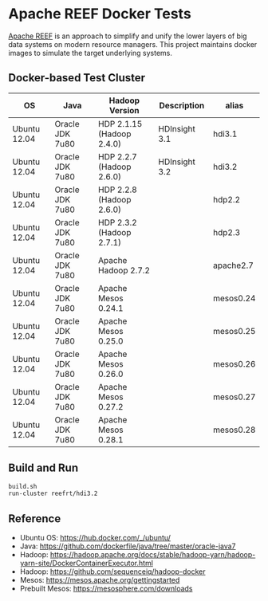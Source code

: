 Apache REEF Docker Tests
====================================

[Apache REEF](http://reef.apache.org/) is an approach
to simplify and unify the lower layers of big data systems on modern resource managers.
This project maintains docker images to simulate the target underlying systems.

Docker-based Test Cluster
-------------------------

| OS           | Java            | Hadoop Version            | Description   | alias     |
|--------------|-----------------|---------------------------|---------------|-----------|
| Ubuntu 12.04 | Oracle JDK 7u80 | HDP 2.1.15 (Hadoop 2.4.0) | HDInsight 3.1 | hdi3.1    |
| Ubuntu 12.04 | Oracle JDK 7u80 | HDP 2.2.7  (Hadoop 2.6.0) | HDInsight 3.2 | hdi3.2    |
| Ubuntu 12.04 | Oracle JDK 7u80 | HDP 2.2.8  (Hadoop 2.6.0) |               | hdp2.2    |
| Ubuntu 12.04 | Oracle JDK 7u80 | HDP 2.3.2  (Hadoop 2.7.1) |               | hdp2.3    |
| Ubuntu 12.04 | Oracle JDK 7u80 | Apache Hadoop 2.7.2       |               | apache2.7 |
| Ubuntu 12.04 | Oracle JDK 7u80 | Apache Mesos 0.24.1       |               | mesos0.24 |
| Ubuntu 12.04 | Oracle JDK 7u80 | Apache Mesos 0.25.0       |               | mesos0.25 |
| Ubuntu 12.04 | Oracle JDK 7u80 | Apache Mesos 0.26.0       |               | mesos0.26 |
| Ubuntu 12.04 | Oracle JDK 7u80 | Apache Mesos 0.27.2       |               | mesos0.27 |
| Ubuntu 12.04 | Oracle JDK 7u80 | Apache Mesos 0.28.1       |               | mesos0.28 |

Build and Run
-------------

```sh
build.sh
run-cluster reefrt/hdi3.2
```

Reference
---------
* Ubuntu OS: https://hub.docker.com/_/ubuntu/
* Java: https://github.com/dockerfile/java/tree/master/oracle-java7
* Hadoop: https://hadoop.apache.org/docs/stable/hadoop-yarn/hadoop-yarn-site/DockerContainerExecutor.html
* Hadoop: https://github.com/sequenceiq/hadoop-docker
* Mesos: https://mesos.apache.org/gettingstarted
* Prebuilt Mesos: https://mesosphere.com/downloads

